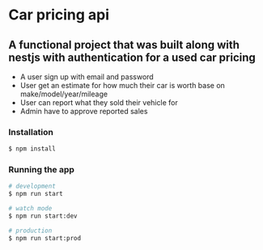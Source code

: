 # Car pricing api

## A functional project that was built along with nestjs with authentication for a used car pricing

- A user sign up with email and password
- User get an estimate for how much their car is worth base on make/model/year/mileage
- User can report what they sold their vehicle for
- Admin have to approve reported sales

### Installation

```bash
$ npm install
```

### Running the app

```bash
# development
$ npm run start

# watch mode
$ npm run start:dev

# production
$ npm run start:prod
```
